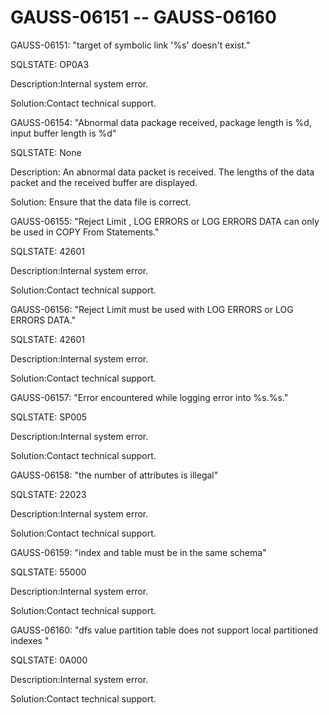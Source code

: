 # GAUSS-06151 -- GAUSS-06160<a name="EN-US_TOPIC_0302073624"></a>

GAUSS-06151: "target of symbolic link '%s' doesn't exist."

SQLSTATE: OP0A3

Description:Internal system error.

Solution:Contact technical support.

GAUSS-06154: "Abnormal data package received, package length is %d, input buffer length is %d"

SQLSTATE: None

Description: An abnormal data packet is received. The lengths of the data packet and the received buffer are displayed.

Solution: Ensure that the data file is correct.

GAUSS-06155: "Reject Limit , LOG ERRORS or LOG ERRORS DATA can only be used in COPY From Statements."

SQLSTATE: 42601

Description:Internal system error.

Solution:Contact technical support.

GAUSS-06156: "Reject Limit must be used with LOG ERRORS or LOG ERRORS DATA."

SQLSTATE: 42601

Description:Internal system error.

Solution:Contact technical support.

GAUSS-06157: "Error encountered while logging error into %s.%s."

SQLSTATE: SP005

Description:Internal system error.

Solution:Contact technical support.

GAUSS-06158: "the number of attributes is illegal"

SQLSTATE: 22023

Description:Internal system error.

Solution:Contact technical support.

GAUSS-06159: "index and table must be in the same schema"

SQLSTATE: 55000

Description:Internal system error.

Solution:Contact technical support.

GAUSS-06160: "dfs value partition table does not support local partitioned indexes "

SQLSTATE: 0A000

Description:Internal system error.

Solution:Contact technical support.

